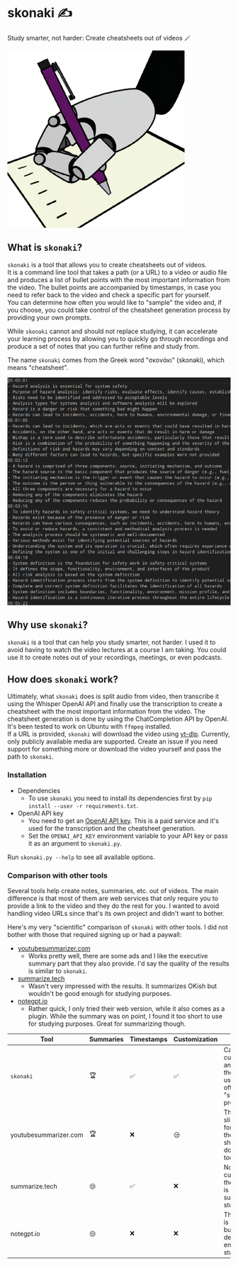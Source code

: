 # skonaki ✍️

Study smarter, not harder: Create cheatsheets out of videos 🪄

![skonaki logo](skonaki-logo-small.png)


## What is `skonaki`?

`skonaki` is a tool that allows you to create cheatsheets out of videos.<br>
It is a command line tool that takes a path (or a URL) to a video or audio file and produces
a list of bullet points with the most important information from the video.
The bullet points are accompanied by timestamps, in case you need to refer back
to the video and check a specific part for yourself.<br>
You can determine how often you would like to "sample" the video and, if you choose,
you could take control of the cheatsheet generation process by providing your own
prompts.

While `skonaki` cannot and should not replace studying, it can accelerate your learning
process by allowing you to quickly go through recordings and produce a set of notes
that you can further refine and study from.

The name `skonaki` comes from the Greek word "σκονάκι" (skonaki), which means "cheatsheet".

![skonaki sample output](skonaki-output.png)

## Why use `skonaki`?

`skonaki` is a tool that can help you study smarter, not harder.
I used it to avoid having to watch the video lectures at a course I am taking.
You could use it to create notes out of your recordings, meetings, or even podcasts.

## How does `skonaki` work?

Ultimately, what `skonaki` does is split audio from video, then transcribe it using
the Whisper OpenAI API and finally use the transcription to create a cheatsheet with the most
important information from the video.
The cheatsheet generation is done by using the ChatCompletion API by OpenAI.
It's been tested to work on Ubuntu with `ffmpeg` installed.<br>
If a URL is provided, `skonaki` will download the video using [yt-dlp](https://github.com/yt-dlp/yt-dlp).
Currently, only publicly available media are supported. Create an issue if you need support for
something more or download the video yourself and pass the path to `skonaki`.

### Installation

* Dependencies
  * To use `skonaki` you need to install its dependencies first by `pip install --user -r requirements.txt`.
* OpenAI API key
  * You need to get an [OpenAI API key](https://platform.openai.com/account/api-keys).
  This is a paid service and it's used for the transcription and the cheatsheet generation.
  * Set the `OPENAI_API_KEY` environment variable to your API key or pass it as an argument to `skonaki.py`.

Run `skonaki.py --help` to see all available options.

### Comparison with other tools

Several tools help create notes, summaries, etc. out of videos.
The main difference is that most of them are web services that only require you to
provide a link to the video and they do the rest for you.
I wanted to avoid handling video URLs since that's its own project and didn't want to bother.

Here's my very "scientific" comparison of `skonaki` with other tools.
I did not bother with those that required signing up or had a paywall:

* [youtubesummarizer.com](https://youtubesummarizer.com/)
  * Works pretty well, there are some ads and I like the executive summary part that they also provide. I'd say the quality of the results is similar to `skonaki`.
* [summarize.tech](https://www.summarize.tech/)
  * Wasn't very impressed with the results. It summarizes OKish but wouldn't be good enough for studying purposes.
* [notegpt.io](https://notegpt.io/)
  * Rather quick, I only tried their web version, while it also comes as a plugin. While the summary was on point, I found it too short to use for studying purposes. Great for summarizing though.

| Tool                  | Summaries | Timestamps | Customization | Notes                                                                                      |
| --------------------- | --------- | ---------- | ------------- | ------------------------------------------------------------------------------------------ |
| `skonaki`             | 🏆         | ✅          | ✅             | Can customize anything from the prompt used, to how often a "summary" is produced          |
| youtubesummarizer.com | 🏆         | ❌          | 😒             | There's a sliding scale for how long the summary should be, but doesn't get too "detailed" |
| summarize.tech        | 😒         | ✅          | ❌             | No customization, their summary is not very suitable for studying                          |
| notegpt.io            | 😒         | ❌          | ❌             | The summary is pretty good, but not detailed enough for studying                           |
